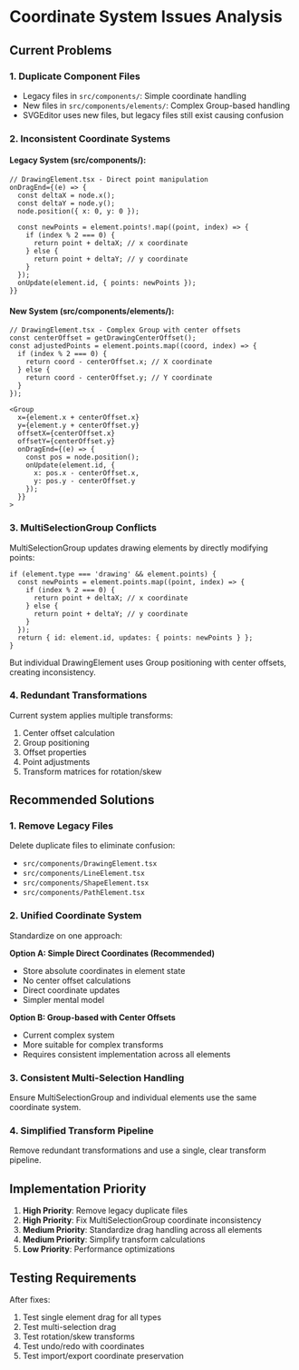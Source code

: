 # Coordinate System Issues Analysis

## Current Problems

### 1. Duplicate Component Files
- Legacy files in `src/components/`: Simple coordinate handling
- New files in `src/components/elements/`: Complex Group-based handling
- SVGEditor uses new files, but legacy files still exist causing confusion

### 2. Inconsistent Coordinate Systems

#### Legacy System (src/components/):
```tsx
// DrawingElement.tsx - Direct point manipulation
onDragEnd={(e) => {
  const deltaX = node.x();
  const deltaY = node.y();
  node.position({ x: 0, y: 0 });
  
  const newPoints = element.points!.map((point, index) => {
    if (index % 2 === 0) {
      return point + deltaX; // x coordinate
    } else {
      return point + deltaY; // y coordinate
    }
  });
  onUpdate(element.id, { points: newPoints });
}}
```

#### New System (src/components/elements/):
```tsx
// DrawingElement.tsx - Complex Group with center offsets
const centerOffset = getDrawingCenterOffset();
const adjustedPoints = element.points.map((coord, index) => {
  if (index % 2 === 0) {
    return coord - centerOffset.x; // X coordinate
  } else {
    return coord - centerOffset.y; // Y coordinate
  }
});

<Group
  x={element.x + centerOffset.x}
  y={element.y + centerOffset.y}
  offsetX={centerOffset.x}
  offsetY={centerOffset.y}
  onDragEnd={(e) => {
    const pos = node.position();
    onUpdate(element.id, { 
      x: pos.x - centerOffset.x,
      y: pos.y - centerOffset.y
    });
  }}
>
```

### 3. MultiSelectionGroup Conflicts

MultiSelectionGroup updates drawing elements by directly modifying points:
```tsx
if (element.type === 'drawing' && element.points) {
  const newPoints = element.points.map((point, index) => {
    if (index % 2 === 0) {
      return point + deltaX; // x coordinate
    } else {
      return point + deltaY; // y coordinate
    }
  });
  return { id: element.id, updates: { points: newPoints } };
}
```

But individual DrawingElement uses Group positioning with center offsets, creating inconsistency.

### 4. Redundant Transformations

Current system applies multiple transforms:
1. Center offset calculation
2. Group positioning
3. Offset properties
4. Point adjustments
5. Transform matrices for rotation/skew

## Recommended Solutions

### 1. Remove Legacy Files
Delete duplicate files to eliminate confusion:
- `src/components/DrawingElement.tsx`
- `src/components/LineElement.tsx` 
- `src/components/ShapeElement.tsx`
- `src/components/PathElement.tsx`

### 2. Unified Coordinate System
Standardize on one approach:

**Option A: Simple Direct Coordinates (Recommended)**
- Store absolute coordinates in element state
- No center offset calculations
- Direct coordinate updates
- Simpler mental model

**Option B: Group-based with Center Offsets**
- Current complex system
- More suitable for complex transforms
- Requires consistent implementation across all elements

### 3. Consistent Multi-Selection Handling
Ensure MultiSelectionGroup and individual elements use the same coordinate system.

### 4. Simplified Transform Pipeline
Remove redundant transformations and use a single, clear transform pipeline.

## Implementation Priority

1. **High Priority**: Remove legacy duplicate files
2. **High Priority**: Fix MultiSelectionGroup coordinate inconsistency
3. **Medium Priority**: Standardize drag handling across all elements
4. **Medium Priority**: Simplify transform calculations
5. **Low Priority**: Performance optimizations

## Testing Requirements

After fixes:
1. Test single element drag for all types
2. Test multi-selection drag
3. Test rotation/skew transforms
4. Test undo/redo with coordinates
5. Test import/export coordinate preservation
